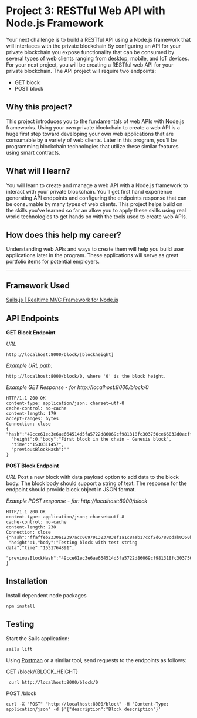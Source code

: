 # Project 3: RESTful Web API with Node.js Framework

Your next challenge is to build a RESTful API using a Node.js framework that will interfaces with the private blockchain By configuring an API for your private blockchain you expose functionality that can be consumed by several types of web clients ranging from desktop, mobile, and IoT devices. For your next project, you will be creating a RESTful web API for your private blockchain. The API project will require two endpoints:

* GET block
* POST block

## Why this project?
This project introduces you to the fundamentals of web APIs with Node.js frameworks. Using your own private blockchain to create a web API is a huge first step toward developing your own web applications that are consumable by a variety of web clients. Later in this program, you’ll be programming blockchain technologies that utilize these similar features using smart contracts.

## What will I learn?
You will learn to create and manage a web API with a Node.js framework to interact with your private blockchain. You’ll get first hand experience generating API endpoints and configuring the endpoints response that can be consumable by many types of web clients. This project helps build on the skills you’ve learned so far an allow you to apply these skills using real world technologies to get hands on with the tools used to create web APIs.

## How does this help my career?
Understanding web APIs and ways to create them will help you build user applications later in the program. These applications will serve as great portfolio items for potential employers.

---
## Framework Used

[Sails.js | Realtime MVC Framework for Node.js](https://sailsjs.com/)

## API Endpoints

**GET Block Endpoint**

*URL*
```
http://localhost:8000/block/[blockheight]
```

*Example URL path:*
```
http://localhost:8000/block/0, where '0' is the block height.
```

*Example GET Response - for http://localhost:8000/block/0*
```
HTTP/1.1 200 OK
content-type: application/json; charset=utf-8
cache-control: no-cache
content-length: 179
accept-ranges: bytes
Connection: close          
{ "hash":"49cce61ec3e6ae664514d5fa5722d86069cf981318fc303750ce66032d0acff3",
  "height":0,"body":"First block in the chain - Genesis block",
  "time":"1530311457",
  "previousBlockHash":""
}
```
**POST Block Endpoint**

*URL*
Post a new block with data payload option to add data to the block body. The block body should support a string of text. The response for the endpoint should provide block object in JSON format.


*Example POST response - for: http://localhost:8000/block*
```
HTTP/1.1 200 OK
content-type: application/json; charset=utf-8
cache-control: no-cache
content-length: 238
Connection: close
{"hash":"ffaffeb2330a12397acc069791323783ef1a1c8aab17ccf2d6788cdab0360b90",
 "height":1,"body":"Testing block with test string  data","time":"1531764891",
 "previousBlockHash":"49cce61ec3e6ae664514d5fa5722d86069cf981318fc303750ce66032d0acff3"
}
```

## Installation

Install dependent node packages

```
npm install
```

## Testing

Start the Sails application:

```
sails lift
```

Using [Postman](https://www.getpostman.com/) or a similar tool, send requests to the endpoints as follows:

GET /block/{BLOCK_HEIGHT}

```
 curl http://localhost:8000/block/0
```

POST /block

```
curl -X "POST" "http://localhost:8000/block" -H 'Content-Type: application/json' -d $'{"description":"Block description"}'
```
